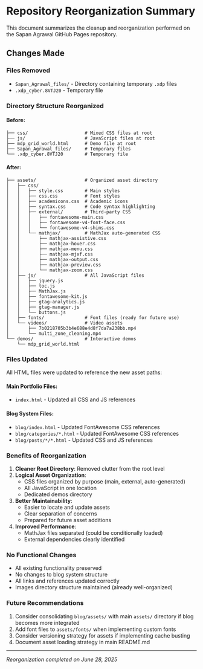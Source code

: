 # Repository Reorganization Summary

This document summarizes the cleanup and reorganization performed on the Sapan Agrawal GitHub Pages repository.

## Changes Made

### Files Removed
- `Sapan_Agrawal_files/` - Directory containing temporary `.xdp` files
- `.xdp_cyber.8VTJ20` - Temporary file

### Directory Structure Reorganized

#### Before:
```
├── css/                     # Mixed CSS files at root
├── js/                      # JavaScript files at root  
├── mdp_grid_world.html      # Demo file at root
├── Sapan_Agrawal_files/     # Temporary files
└── .xdp_cyber.8VTJ20        # Temporary file
```

#### After:
```
├── assets/                  # Organized asset directory
│   ├── css/
│   │   ├── style.css        # Main styles
│   │   ├── css.css          # Font styles
│   │   ├── academicons.css  # Academic icons
│   │   ├── syntax.css       # Code syntax highlighting
│   │   ├── external/        # Third-party CSS
│   │   │   ├── fontawesome-main.css
│   │   │   ├── fontawesome-v4-font-face.css
│   │   │   └── fontawesome-v4-shims.css
│   │   └── mathjax/         # MathJax auto-generated CSS
│   │       ├── mathjax-assistive.css
│   │       ├── mathjax-hover.css
│   │       ├── mathjax-menu.css
│   │       ├── mathjax-mjxf.css
│   │       ├── mathjax-output.css
│   │       ├── mathjax-preview.css
│   │       └── mathjax-zoom.css
│   ├── js/                  # All JavaScript files
│   │   ├── jquery.js
│   │   ├── toc.js
│   │   ├── MathJax.js
│   │   ├── fontawesome-kit.js
│   │   ├── gtag-analytics.js
│   │   ├── gtag-manager.js
│   │   └── buttons.js
│   ├── fonts/               # Font files (ready for future use)
│   └── videos/              # Video assets
│       ├── 7b0218705b3b4e688e4d8f7da7a238bb.mp4
│       └── multi_zone_cleaning.mp4
└── demos/                   # Interactive demos
    └── mdp_grid_world.html
```

### Files Updated

All HTML files were updated to reference the new asset paths:

#### Main Portfolio Files:
- `index.html` - Updated all CSS and JS references

#### Blog System Files:
- `blog/index.html` - Updated FontAwesome CSS references
- `blog/categories/*.html` - Updated FontAwesome CSS references
- `blog/posts/*/*.html` - Updated CSS and JS references

### Benefits of Reorganization

1. **Cleaner Root Directory**: Removed clutter from the root level
2. **Logical Asset Organization**: 
   - CSS files organized by purpose (main, external, auto-generated)
   - All JavaScript in one location
   - Dedicated demos directory
3. **Better Maintainability**: 
   - Easier to locate and update assets
   - Clear separation of concerns
   - Prepared for future asset additions
4. **Improved Performance**: 
   - MathJax files separated (could be conditionally loaded)
   - External dependencies clearly identified

### No Functional Changes

- All existing functionality preserved
- No changes to blog system structure
- All links and references updated correctly
- Images directory structure maintained (already well-organized)

### Future Recommendations

1. Consider consolidating `blog/assets/` with main `assets/` directory if blog becomes more integrated
2. Add font files to `assets/fonts/` when implementing custom fonts
3. Consider versioning strategy for assets if implementing cache busting
4. Document asset loading strategy in main README.md

---
*Reorganization completed on June 28, 2025*
